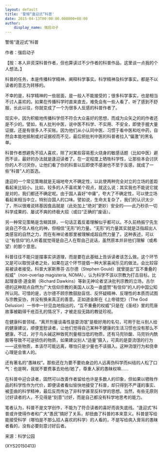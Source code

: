 ```yaml
---
layout: default
title: '警惕“逢迎式”科普'
date: 2015-04-13T00:00:00.000000+08:00
author:
    display_name: 强启动子
---
```


警惕“逢迎式”科普

作者：强启动子

【按：本人非资深科普作者，但也算读过不少作者的科普作品，这里谈一点我的个人想法。】

科普的任务，本是传播科学精神、阐释科学事实。科学精神及科学事实，都是不以读者的意志为转移的。

不幸的是，科学精神的一些层面，是一般人不能接受的；很多科学事实，也是相当不讨人喜欢的。如果在传播科学时直来直去，难免会有一些人看了、听了感到不舒服，长此以往，你就变成了一个为很多人反感的科普作者了。

现实中，因为积极地传播科学但不符合大众喜好的思想，而成为众矢之的的作者还是不少的。譬如，有人批判中医，说中医不科学、不实用、不安全，即使手握大量证据，还是有很多人不买账。因为他们从小认同中医、习惯于看中医和吃中药，自然会本能地抵制或对证据视而不见，最后把批判中医的科普者拉入“偏激”的黑名单。

科普作者想避免不招人喜欢，除了对某些容易惹火烧身的敏感话题（比如中医）避而不谈，最好的办法就是逢迎读者了。在一定程度上牺牲科学性，让那些本会讨厌你的人不讨厌你，让他们看了你的科普以后即使不感谢也不至于反感，就成了一些“科普”人的首选。

逢迎的一个常见策略就是无端地夸大不确定性，以此使两种完全对立的立场的差距看起来比较小。比如，较多的人不喜欢某个观点，就这么说：其实我也不能说它就是对的，我们都还不确定呢。由于国人喜好“中庸”，夸大了不确定性，可以使立场看起来相当中立，特别合国人的口味。譬如说，生命太复杂了，我们的认识太少了，所以很难说转基因食品就是（此处加上“绝对”更妙）安全的——此乃秒杀一切科学成果的、屡试不爽的终极大招（或曰“正确的”废话）。

另一种常见策略是含糊其辞，一句话正着反着理解似乎都可以。不久前杨振宁先生说自己不信人格化的神，但相信“无形”的力量。“无形”的力量其实就是泛指超出人类感官的自然之力，而在有神论者那里被理解成超自然力量了。这种表述，可以让“有信仰”的人听着就觉得是自己人在帮自己说话，虽然原本并非他们理解（或希望）的那个意思。

科普往往不能只是摆事实讲道理，而是要在此基础上告诉读者该怎么做。这个环节又是可以取悦读者之处，如果在这个环节提倡一种大家喜闻乐见的做法，会比较容易被读者接受。科普大家斯蒂芬·古尔德（Stephen Gould）就曾提出“互不重叠的权威”（non-overlap magisteria, NOMA），认为科学不该以宗教为打击目标。比起理查德·道金斯（Richard Dawkins）等新无神论者坚决批判宗教的立场，古尔德的这种观点自然为广大信仰宗教的美国人以及一直盛赞“有信仰”的人的中国公知所认同。可惜的是，古尔德不顾宗教鼓励盲信、反怀疑精神、反理性的本质而试图与宗教妥协，并没有换来真正的善意。正如道金斯在《上帝错觉》（The God Delusion）一书中一针见血地指出的，“互不重叠的权威”只是在《圣经》里的荒唐故事被戳得千疮百孔的情况下，才被走投无路的教徒珍视。

在健康科普领域，“离开剂量谈毒性是耍流氓”是极好用的名句，可用于批斗别人给的健康建议，顺便宽慰读者，让他们觉得自己某种不健康的生活习惯也没有那么不健康。不过，对于乌头碱这种致死剂量相当低的物质，还有马兜铃酸、马兜铃内酰胺等导致不可逆损伤的物质，如果建议别人“适量”摄入，可真的是耍流氓的行为——这些物质，本该尽可能远离，哪怕只是少量也不该摄入。这种流氓行为和侥幸心理是会害人的。

还有著名的“愚昧权”。那些还在为要不要劝身边的人远离伪科学而纠结的人松了口气：也是啊，我就不要费事去劝他/她了，尊重人家的愚昧权嘛……

在科普中迎合读者，固然可以改善作者留给也许是多数人的印象，但如果以牺牲作品的科学性作为代价，即便读者看似愉快地接受了科普，却只得到不严谨的事实、被歪曲的科学精神，最后反而传达了非科学甚至反科学的思想。当然，有些无原则讨好读者的人，不见得是“刻意”讨好，而是自己都没有科学地思考的能力。

笔者认为，科普不是文学创作，不能为了符合读者的喜好而丧失底线。“逢迎式”科普或许使得作者和广大“愚民”搞好了关系，却扭曲了科普的本来意义。科普是写给能接受科学（哪怕是不那么招人喜欢的科学）的人看的，不是写给病入膏肓的愚昧者看的，没有必要刻意讨好后者。

来源：科学公园

(XYS20150413)

